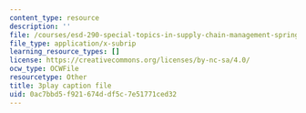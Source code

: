 ```yaml
---
content_type: resource
description: ''
file: /courses/esd-290-special-topics-in-supply-chain-management-spring-2005/0ac7bbd5f921674ddf5c7e51771ced32_YS-o3X0tazU.srt
file_type: application/x-subrip
learning_resource_types: []
license: https://creativecommons.org/licenses/by-nc-sa/4.0/
ocw_type: OCWFile
resourcetype: Other
title: 3play caption file
uid: 0ac7bbd5-f921-674d-df5c-7e51771ced32
---
```

